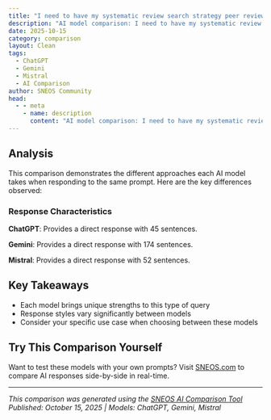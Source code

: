 ```yaml
---
title: "I need to have my systematic review search strategy peer reviewed before conducting the full review. Guide me: 1) Use PRESS (Peer Review of Electronic Search Strategies) checklist"
description: "AI model comparison: I need to have my systematic review search strategy peer reviewed before conducting the full review...."
date: 2025-10-15
category: comparison
layout: Clean
tags:
  - ChatGPT
  - Gemini
  - Mistral
  - AI Comparison
author: SNEOS Community
head:
  - - meta
    - name: description
      content: "AI model comparison: I need to have my systematic review search strategy peer reviewed before conducting the full review. Guide me: 1) Use PR..."
---
```


<ChatComparison
  title="I need to have my systematic review search strategy peer reviewed before conducting the full review. Guide me: 1) Use PRESS (Peer Review of Electronic Search Strategies) checklist"
  prompt="I need to have my systematic review search strategy peer reviewed before conducting the full review. Guide me: 1) Use PRESS (Peer Review of Electronic Search Strategies) checklist"
  :responses='{"ChatGPT": "The PRESS (Peer Review of Electronic Search Strategies) checklist is a valuable tool for ensuring that systematic review search strategies are well-structured and comprehensive before conducting a full review. Below, I will guide you through the PRESS checklist, which consists of several key domains. You can use this as a framework to peer review your search strategy.\n\n### PRESS Checklist\n\n1. **Search Strategy Details**\n   - **Complete details of the search strategy should be provided.**\n   - Ensure that your search strategy is written clearly and includes all components: keywords, subject headings, Boolean operators (AND, OR, NOT), and any other relevant syntax specific to the database being searched.\n\n2. **Database Selection**\n   - **Justify the databases that have been selected for the search.**\n   - You should explain the rationale for choosing specific databases based on your research question and the disciplines involved.\n\n3. **PICO Elements**\n   - **The search should reflect the key components of the study\u0027s PICO (Population, Intervention, Comparison, Outcome) framework, if applicable.**\n   - Ensure that your search terms are aligned with your specific PICO elements to capture relevant literature.\n\n4. **Search Terms Consistency**\n   - **Verify that the search terms used are consistent and that synonyms and variations are included.**\n   - Check that you have included relevant synonyms, acronyms, and related terms for each keyword to enhance the comprehensiveness of the search.\n\n5. **Use of Controlled Vocabulary**\n   - **Incorporate controlled vocabulary (e.g., MeSH terms in PubMed) where appropriate.**\n   - Make sure that your search strategy utilizes any relevant controlled vocabulary to improve precision.\n\n6. **Limitations and Filters**\n   - **Appropriate limits or filters (e.g., date, language) should be transparently applied.**\n   - Clearly state any limits applied to the search and justify why these were necessary.\n\n7. **Pilot Testing**\n   - **Consider conducting a pilot search to refine the search strategy before full implementation.**\n   - If you have already performed a trial search, summarize the results and adjustments made based on findings, if any.\n\n8. **Results Reporting**\n   - **Establish a clear method for reporting the results of the search process (e.g., PRISMA flow diagram).**\n   - Plan to clearly document your search results, including the number of records identified, screened, and included/excluded, according to the PRISMA guidelines.\n\n9. **Study Selection**\n   - **Outline a clear process for study selection and inclusion/exclusion criteria.**\n   - Ensure you have defined criteria for including or excluding studies from your review based on the search results.\n\n10. **Tuning and Review Process**\n    - **Identify who will be involved in the peer review of the search strategy and their qualifications.**\n    - Clarify who will conduct the peer review of the search strategy and ensure this individual has the appropriate expertise in systematic reviews.\n\n### Implementing the Checklist\n\n- **Draft your search strategy**: Write out the full search strategy you intend to use, including keywords, connectors, and any filters or limits applied.\n- **Review against the PRESS checklist**: Go through each item on the checklist and assess whether your search strategy meets the criteria.\n- **Seek feedback**: Share your search strategy and the checklist with your peers or mentors for their input and suggestions.\n- **Revise as needed**: Incorporate any feedback and make necessary revisions to improve your search strategy.\n- **Document changes**: Keep a record of changes made to the search strategy for transparency.\n\nBy following this PRESS checklist and these guidance points, you will be better prepared for a peer review of your search strategy, ultimately improving the quality and rigor of your systematic review.", "Gemini": "This is an excellent and crucial step for any systematic review! Peer review of your search strategy using the PRESS (Peer Review of Electronic Search Strategies) checklist significantly enhances the quality, comprehensiveness, and reproducibility of your review.\n\nHere\u0027s a comprehensive guide to help you navigate this process:\n\n---\n\n## Guide to Peer-Reviewing Your Systematic Review Search Strategy Using PRESS\n\nThe PRESS checklist is designed to improve the quality of systematic review search strategies. It provides a structured approach for an experienced information specialist or librarian to review your planned search.\n\n**Goal:** To ensure your search strategy is comprehensive, accurate, reproducible, and aligns with your review\u0027s objectives before you invest time and resources in screening results.\n\n---\n\n### Phase 1: Preparation (By You, the Searcher/Review Team)\n\nBefore you even approach a peer reviewer, you need to have your materials in order. The more complete and clear your documentation, the more effective the peer review will be.\n\n1.  **Develop Your Research Question (PICO/PEO):**\n    *   Clearly define your Population (P), Intervention (I), Comparison (C), Outcome (O) \u2013 or Population (P), Exposure (E), Outcome (O) for qualitative/observational reviews.\n    *   This is the foundation of your search.\n\n2.  **Draft Your Review Protocol:**\n    *   Though not the focus of the search review, having a draft protocol (or at least key sections like inclusion/exclusion criteria) provides essential context for the reviewer.\n    *   Mention specific eligibility criteria (e.g., date limits, language limits, study designs).\n\n3.  **Identify Key Concepts for Each PICO Element:**\n    *   Brainstorm all possible terms, synonyms, related concepts, acronyms, and alternative spellings for each element of your PICO.\n\n4.  **Develop a Preliminary Search Strategy for Each Database:**\n    *   **Start with one primary database (e.g., MEDLINE/PubMed, Embase) and develop a robust strategy there first.** This strategy will then be adapted for other databases.\n    *   **Use appropriate controlled vocabulary (e.g., MeSH for PubMed/MEDLINE, Emtree for Embase) AND free-text terms (keywords).**\n    *   **Combine terms using Boolean operators (AND, OR, NOT).**\n    *   **Utilize truncation (\u0060*\u0060), wildcards (\u0060?\u0060), proximity operators (\u0060adj\u0060, \u0060N\u0060), and field codes (e.g., \u0060[tiab]\u0060 for title/abstract).**\n    *   **Document EVERYTHING:** The exact syntax, database platform (e.g., Ovid MEDLINE, EBSCO CINAHL, Web of Science Core Collection), date of strategy development.\n\n5.  **Compile a List of \u0022Gold Standard\u0022 or Benchmark Papers:**\n    *   Identify 3-5 highly relevant, seminal papers that you know *must* be retrieved by your search. These will be used to test the recall of your strategy.\n    *   Provide their full citations (author, title, journal, year).\n\n6.  **Organize Your Materials:**\n    *   Create a single document or folder that contains:\n        *   Your PICO/PEO question.\n        *   Brief overview of inclusion/exclusion criteria.\n        *   Your preliminary search strategies for each planned database (ideally starting with the most developed one).\n        *   Your list of \u0022gold standard\u0022 papers.\n        *   Any rationale for specific term choices or search syntax decisions.\n\n---\n\n### Phase 2: Selecting a Peer Reviewer\n\nThe quality of the review depends on the reviewer\u0027s expertise.\n\n1.  **Identify a Qualified Reviewer:**\n    *   **An experienced information specialist or librarian** with expertise in systematic review methodology and searching.\n    *   Someone who is *not* part of your immediate review team to ensure an objective perspective.\n    *   Ideally, someone who uses the databases you plan to search regularly.\n    *   **Where to find them:** University librarians, hospital librarians, professional library associations, or by networking with other systematic review teams.\n\n2.  **Initiate Contact:**\n    *   Clearly explain your request, the timeline, and the scope of the review (i.e., focus on the search strategy using PRESS).\n    *   Be respectful of their time and offer appropriate acknowledgment in your final review.\n\n---\n\n### Phase 3: The Peer Review Process (Using the PRESS Checklist)\n\nOnce you\u0027ve identified a reviewer and prepared your materials, share them. The reviewer will use the PRESS checklist as their guide.\n\n#### **Understanding the PRESS Checklist Categories (and what the reviewer will be looking for, and you should anticipate):**\n\nThe PRESS 2015 Guideline consists of **6 main categories** with detailed items for each. While the reviewer will fill out the checklist, you, as the searcher, should understand what each category addresses.\n\n---\n\n**PRESS Checklist Category 1: Documentation (D)**\n*   **What it addresses:** The clarity, completeness, and reproducibility of the documented search strategy.\n*   **Reviewer will check for:**\n    *   **D1 - Database Name/Platform:** Are the specific names of the databases and search platforms (e.g., Ovid MEDLINE vs. PubMed) clearly stated?\n    *   **D2 - Date:** Is the date the search strategy was developed/run included?\n    *   **D3 - Searcher Name:** Is the name of the person who created the strategy included? (Less critical for peer review, but good practice).\n    *   **D4 - Full Search Strategy:** Is the entire, line-by-line strategy provided for *each* database?\n    *   **D5 - Translation:** If the strategy was translated across databases, is the original (e.g., MEDLINE) strategy clearly marked?\n    *   **D6 - Comments/Notes:** Are there any notes explaining rationale, specific decisions, or limitations?\n*   **Your takeaway:** Ensure your search strategy document is a standalone, clear, and complete record for each database.\n\n---\n\n**PRESS Checklist Category 2: Concepts (C)**\n*   **What it addresses:** Whether all PICO/PEO elements are represented and adequately covered with appropriate terms.\n*   **Reviewer will check for:**\n    *   **C1 - Concepts Included:** Are all PICO/PEO concepts represented in the search strategy?\n    *   **C2 - Controlled Vocabulary:** Has relevant controlled vocabulary (e.g., MeSH, Emtree, CINAHL headings) been used appropriately for each concept?\n    *   **C3 - Keywords/Free-text Terms:** Have sufficient keywords/free-text terms been used for each concept, including synonyms, acronyms, and relevant phrases?\n    *   **C4 - Truncation/Wildcards:** Are truncation and wildcards used effectively to capture variations (e.g., \u0060child*\u0060 for child, children, childhood)? Are they used too broadly?\n    *   **C5 - Spelling Variations:** Have common spelling variations (e.g., British vs. American English) been considered?\n    *   **C6 - Proximity Operators:** Are proximity operators (e.g., \u0060ADJ\u0060, \u0060NEAR\u0060) used where appropriate to increase precision without losing recall?\n    *   **C7 - Exclusion Terms:** Are there any terms that should be *excluded* using \u0060NOT\u0060 to improve precision without missing relevant articles? (Use \u0060NOT\u0060 cautiously).\n*   **Your takeaway:** Critically evaluate if you\u0027ve cast a wide enough net for each concept, balancing recall and precision.\n\n---\n\n**PRESS Checklist Category 3: Logic (L)**\n*   **What it addresses:** The correct application of Boolean operators, nesting, and field codes.\n*   **Reviewer will check for:**\n    *   **L1 - Boolean Operators:** Are AND/OR/NOT operators used correctly to combine concepts and terms?\n    *   **L2 - Nesting/Parentheses:** Is nesting used correctly to group terms and ensure proper order of operations? (e.g., \u0060(term A OR term B) AND (term C OR term D)\u0060).\n    *   **L3 - Field Codes:** Are appropriate field codes (e.g., \u0060[tiab]\u0060, \u0060[mh]\u0060, \u0060[pt]\u0060) used for each term or line?\n    *   **L4 - Syntax:** Is the overall syntax correct for the specific database and platform being used? (e.g., PubMed syntax differs from Ovid).\n    *   **L5 - Limits/Filters:** Are any limits or filters (e.g., publication date, language, study type) applied appropriately and documented? Are they too restrictive?\n*   **Your takeaway:** Precision is key here. One misplaced parenthesis or incorrect field code can significantly alter your results.\n\n---\n\n**PRESS Checklist Category 4: Appropriateness (A)**\n*   **What it addresses:** The suitability of the overall strategy for the review question and database choice.\n*   **Reviewer will check for:**\n    *   **A1 - Database Selection:** Are the chosen databases appropriate and sufficient for the research question? (e.g., MEDLINE for health, PsycINFO for psychology, Web of Science for broader citations).\n    *   **A2 - \u0022Gold Standard\u0022 Papers:** Does the strategy successfully retrieve the \u0022gold standard\u0022 papers you provided? If not, why? This is a critical check.\n    *   **A3 - Scope:** Is the search too broad (retrieving too much irrelevant material) or too narrow (missing relevant articles)?\n    *   **A4 - Other Sources:** Are other search methods (e.g., hand-searching, grey literature, citation chaining) considered if appropriate for the review?\n*   **Your takeaway:** This category validates the *effectiveness* of your strategy. The gold standard papers are your litmus test.\n\n---\n\n**PRESS Checklist Category 5: Clarity of Presentation (P)**\n*   **What it addresses:** How easy it is for others (and your future self!) to understand and interpret the strategy.\n*   **Reviewer will check for:**\n    *   **P1 - Readability:** Is the strategy well-formatted and easy to read? (e.g., consistent indentation, clear line numbering).\n    *   **P2 - Logical Grouping:** Are related terms grouped logically?\n    *   **P3 - Comments:** Are there sufficient comments to explain complex parts of the strategy?\n*   **Your takeaway:** A well-presented strategy is easier to review, replicate, and report.\n\n---\n\n**PRESS Checklist Category 6: Overall Assessment (O)**\n*   **What it addresses:** The reviewer\u0027s overall impression and any final recommendations.\n*   **Reviewer will check for:**\n    *   **O1 - General Impression:** What is the reviewer\u0027s overall assessment of the search strategy (e.g., excellent, good, needs major revisions)?\n    *   **O2 - Major Recommendations:** Any critical issues that must be addressed.\n    *   **O3 - Minor Recommendations:** Suggestions for improvement, but not critical flaws.\n    *   **O4 - Confidence:** How confident is the reviewer that the strategy will retrieve relevant articles?\n*   **Your takeaway:** This is the summary feedback. Be open to all recommendations.\n\n---\n\n### Phase 4: Responding to Feedback (By You)\n\n1.  **Receive and Review Feedback:**\n    *   Read through the completed PRESS checklist and any additional comments from the reviewer carefully.\n    *   Don\u0027t take criticism personally; it\u0027s about improving the review.\n\n2.  **Prioritize Changes:**\n    *   Address critical issues (e.g., missing PICO concepts, incorrect Boolean logic that drastically alters results) first.\n    *   Then, consider minor suggestions that will improve precision or recall.\n\n3.  **Implement Revisions:**\n    *   Make the necessary changes to your search strategy in each database.\n    *   Re-run your \u0022gold standard\u0022 papers test if significant changes were made.\n\n4.  **Document Your Changes:**\n    *   Keep a clear record of all changes made in response to the peer review. This is important for transparency and for your final reporting. You might create a table listing \u0022Reviewer Suggestion\u0022 and \u0022Your Action/Response.\u0022\n\n5.  **Communicate with the Reviewer (Optional but Recommended):**\n    *   If there were complex issues or if you have questions about their feedback, follow up with the reviewer.\n    *   Thank them for their time and valuable input.\n\n---\n\n### Phase 5: Finalization \u0026 Documentation\n\n1.  **Finalize Strategies:** Once satisfied with all revisions, your search strategies are ready to be executed.\n2.  **Execute Searches:** Run your finalized strategies in each planned database.\n3.  **Document Results:** Record the number of hits from each database and the date each search was run.\n4.  **Report in Your Review:** In your systematic review, be sure to:\n    *   Describe the peer review process.\n    *   Mention that the PRESS checklist was used.\n    *   Acknowledge the information specialist/librarian who conducted the review.\n    *   Include your final, complete search strategies (often in an appendix or supplementary material).\n\n---\n\nBy following this structured approach, you will significantly enhance the quality and robustness of your systematic review\u0027s search strategy, a foundational element for a successful review. Good luck!", "Mistral": "Certainly! The PRESS (Peer Review of Electronic Search Strategies) checklist is a valuable tool for ensuring that your search strategy is comprehensive and well-designed. Here\u2019s a step-by-step guide to help you prepare your search strategy for peer review using the PRESS checklist:\n\n### Step 1: Understand the PRESS Checklist\nThe PRESS checklist includes six key components:\n1. **Translation of the Research Question**\n2. **Boolean and Proximity Operators**\n3. **Subject Headings**\n4. **Text Words**\n5. **Spelling, Syntax, and Line Numbers**\n6. **Limits and Filters**\n\n### Step 2: Develop Your Search Strategy\nBefore you can use the PRESS checklist, you need to have a draft of your search strategy. This typically includes:\n- **Research Question**: Clearly define your research question.\n- **Databases**: Identify the databases you will search (e.g., PubMed, Embase, Cochrane Library).\n- **Keywords and Subject Headings**: List the keywords, synonyms, and subject headings (e.g., MeSH terms) you will use.\n- **Search Strings**: Develop the search strings for each database, including Boolean operators (AND, OR, NOT) and proximity operators.\n- **Filters and Limits**: Decide on any filters or limits (e.g., date range, language, study type).\n\n### Step 3: Apply the PRESS Checklist\nUse the PRESS checklist to review your search strategy. Here\u2019s how to apply each component:\n\n#### 1. Translation of the Research Question\n- **Check**: Ensure that your search strategy accurately reflects your research question.\n- **Example**: If your research question is about the effectiveness of a specific intervention, make sure your search terms cover the intervention, the population, and the outcomes.\n\n#### 2. Boolean and Proximity Operators\n- **Check**: Verify that you are using Boolean operators correctly to combine search terms.\n- **Example**: Use OR to combine synonyms and AND to combine different concepts.\n\n#### 3. Subject Headings\n- **Check**: Ensure that you have included relevant subject headings (e.g., MeSH terms in PubMed).\n- **Example**: For a study on diabetes, include MeSH terms like \u0022Diabetes Mellitus.\u0022\n\n#### 4. Text Words\n- **Check**: Make sure you have included a comprehensive list of text words and synonyms.\n- **Example**: For a study on diabetes, include terms like \u0022diabetes,\u0022 \u0022diabetic,\u0022 \u0022hyperglycemia,\u0022 etc.\n\n#### 5. Spelling, Syntax, and Line Numbers\n- **Check**: Review for spelling errors, correct syntax, and proper use of line numbers in your search strings.\n- **Example**: Ensure that all terms are spelled correctly and that the syntax is appropriate for the database being searched.\n\n#### 6. Limits and Filters\n- **Check**: Ensure that any limits or filters applied are appropriate and do not inadvertently exclude relevant studies.\n- **Example**: If you are limiting to English language articles, ensure this is justified and does not exclude important studies.\n\n### Step 4: Seek Peer Review\nOnce you have applied the PRESS checklist to your search strategy, seek peer review from a colleague or a librarian experienced in systematic reviews. Provide them with:\n- Your research question.\n- The draft of your search strategy.\n- The PRESS checklist.\n\n### Step 5: Revise Based on Feedback\nAfter receiving feedback, revise your search strategy accordingly. Ensure that all suggestions are addressed and that your search strategy is robust and comprehensive.\n\n### Step 6: Document the Process\nDocument the peer review process, including the feedback received and the changes made. This documentation will be useful for transparency and reproducibility in your systematic review.\n\n### Example Search Strategy for Peer Review\nHere\u2019s a simplified example to illustrate the process:\n\n**Research Question**: What is the effectiveness of mindfulness-based interventions for reducing anxiety in adults?\n\n**Databases**: PubMed, Embase, Cochrane Library\n\n**Search Strings**:\n- **PubMed**:\n  \u0060\u0060\u0060\n  (\u0022Mindfulness\u0022[MeSH Terms] OR \u0022Mindfulness\u0022[All Fields] OR \u0022mindfulness-based\u0022[All Fields]) AND (\u0022Anxiety\u0022[MeSH Terms] OR \u0022Anxiety\u0022[All Fields] OR \u0022anxious\u0022[All Fields]) AND (\u0022Adult\u0022[MeSH Terms] OR \u0022Adult\u0022[All Fields])\n  \u0060\u0060\u0060\n\n- **Embase**:\n  \u0060\u0060\u0060\n  (\u0027mindfulness\u0027/exp OR \u0027mindfulness\u0027:ti,ab OR \u0027mindfulness-based\u0027:ti,ab) AND (\u0027anxiety\u0027/exp OR \u0027anxiety\u0027:ti,ab OR \u0027anxious\u0027:ti,ab) AND (\u0027adult\u0027/exp OR \u0027adult\u0027:ti,ab)\n  \u0060\u0060\u0060\n\n**Filters**:\n- **PubMed**: English language, last 10 years\n- **Embase**: English language, last 10 years\n\n### Conclusion\nBy following these steps and using the PRESS checklist, you can ensure that your search strategy is thorough and well-prepared for peer review. This process will enhance the quality and reliability of your systematic review."}' published-date="{DateTime.UtcNow:HH:mm}"
/>

## Analysis

This comparison demonstrates the different approaches each AI model takes when responding to the same prompt. Here are the key differences observed:

### Response Characteristics

**ChatGPT**: Provides a direct response with 45 sentences. 

**Gemini**: Provides a direct response with 174 sentences. 

**Mistral**: Provides a direct response with 52 sentences. 

## Key Takeaways

- Each model brings unique strengths to this type of query
- Response styles vary significantly between models
- Consider your specific use case when choosing between these models

## Try This Comparison Yourself

Want to test these models with your own prompts? Visit [SNEOS.com](https://sneos.com) to compare AI responses side-by-side in real-time.

---

*This comparison was generated using the [SNEOS AI Comparison Tool](https://sneos.com)*
*Published: October 15, 2025 | Models: ChatGPT, Gemini, Mistral*
